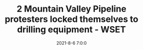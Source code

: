 ---
"title": "2 Mountain Valley Pipeline protesters locked themselves to drilling equipment - WSET"
"date": "2021-8-6 7:0:0"
"feed_name": "GOOGLENEWS"
"feed_website": "https://news.google.com/search?q=drilling%2Bincident&hl=en-US&gl=US&ceid=US:en"
"feed_rss": "https://news.google.com/rss/search?q=drilling%2Bincident&hl=en-US&gl=US&ceid=US:en"
"link": "https://wset.com/news/local/2-mountain-valley-pipeline-protesters-locked-themselves-to-drilling-equipment"
"file": "_posts/2021-8-6-7-0-0_GOOGLENEWS_0e1c7f2588caead5588131fbf57e15172f6f30fa.md"
"accident": "1"
"drilling": "1"
---